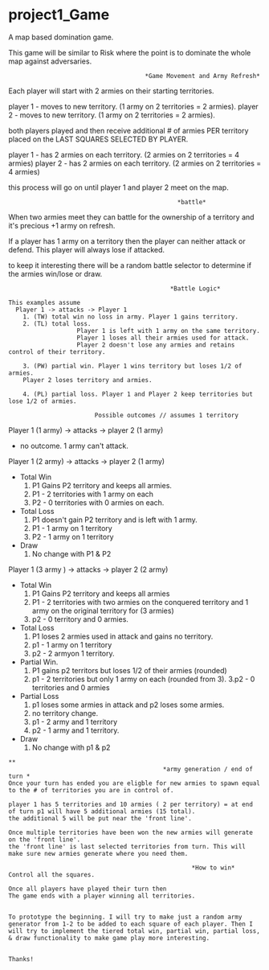 # project1_Game
A map based domination game.


This game will be similar to Risk where the point is to dominate the whole map against adversaries. 


                                          *Game Movement and Army Refresh*
                                    
Each player will start with 2 armies on their starting territories.

player 1 - moves to new territory. (1 army on 2 territories = 2 armies).
player 2 - moves to new territory. (1 army on 2 territories = 2 armies).

both players played and then receive additional # of armies PER territory  placed on the LAST SQUARES SELECTED BY PLAYER.

player 1 - has 2 armies on each territory. (2 armies on 2 territories = 4 armies)
player 2 - has 2 armies on each territory. (2 armies on 2 territories = 4 armies)

this process will go on until player 1 and player 2 meet on the map.

                                                   *battle*

When two armies meet they can battle for the ownership of a territory and it's precious +1 army on refresh.

If a player has 1 army on a territory then the player can neither attack or defend.
This player will always lose if attacked.

to keep it interesting there will be a random battle selector to determine if the armies win/lose or draw.

                                                 *Battle Logic*
```
This examples assume
  Player 1 -> attacks -> Player 1
    1. (TW) total win no loss in army. Player 1 gains territory.
    2. (TL) total loss.
                   Player 1 is left with 1 army on the same territory.
                   Player 1 loses all their armies used for attack.
                   Player 2 doesn't lose any armies and retains control of their territory.

    3. (PW) partial win. Player 1 wins territory but loses 1/2 of armies.
    Player 2 loses territory and armies.

    4. (PL) partial loss. Player 1 and Player 2 keep territories but lose 1/2 of armies.
```
                            Possible outcomes // assumes 1 territory  
											 
Player 1 (1 army) -> attacks -> player 2 (1 army)
  - no outcome. 1 army can't attack.

Player 1 (2 army) -> attacks -> player 2 (1 army)
  - Total Win
      1. P1 Gains P2 territory and keeps all armies.
      2. P1 - 2 territories with 1 army on each
      3. P2 - 0 territories with 0 armies on each.
  - Total Loss
      1. P1 doesn't gain P2 territory and is left with 1 army.
      2. P1 - 1 army on 1 territory
      3. P2 - 1 army on 1 territory
  - Draw
      1. No change with P1 & P2

Player 1 (3 army ) -> attacks -> player 2 (2 army)
  - Total Win
    1. P1 Gains P2 territory and keeps all armies
    2. P1 - 2 territories with two armies on the conquered territory
       and 1 army on the original territory for (3 armies) 
    3. p2 - 0 territory and 0 armies.
  - Total Loss
    1. P1 loses 2 armies used in attack and gains no territory.
    2. p1 - 1 army on 1 territory
    3. p2 - 2 armyon 1 territory.
  - Partial Win.
    1. P1 gains p2 territors but loses 1/2 of their armies (rounded)
    2. p1 - 2 territories but only 1 army on each (rounded from 3).
    3.p2 - 0 territories and 0 armies
  - Partial Loss
    1. p1 loses some armies in attack and p2 loses some armies.
    2. no territory change.
    3. p1 - 2 army and 1 territory
    4. p2 - 1 army and 1 territory.
  - Draw
    1. No change with p1 & p2 
```
**
                                           *army generation / end of turn *
Once your turn has ended you are eligble for new armies to spawn equal to the # of territories you are in control of.

player 1 has 5 territories and 10 armies ( 2 per territory) = at end of turn p1 will have 5 additional armies (15 total).
the additional 5 will be put near the 'front line'.

Once multiple territories have been won the new armies will generate on the 'front line'.
the 'front line' is last selected territories from turn. This will make sure new armies generate where you need them.

                                                   *How to win*
Control all the squares.

Once all players have played their turn then 
The game ends with a player winning all territories.


To prototype the beginning. I will try to make just a random army generator from 1-2 to be added to each square of each player. Then I will try to implement the tiered total win, partial win, partial loss, & draw functionality to make game play more interesting.


Thanks!


